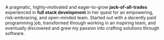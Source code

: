 A pragmatic, highly-motivated and eager-to-grow **jack-of-all-trades** experienced in **full stack development** in her quest for an empowering, risk-embracing, and open-minded team. Started out with a decently paid programming job, transformed through working in an inspiring team, and eventually discovered and grew my passion into crafting solutions through software.
